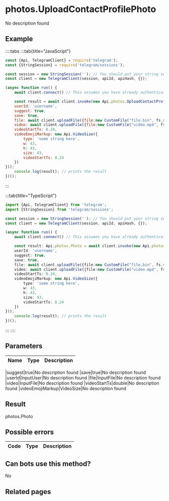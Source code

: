 # photos.UploadContactProfilePhoto

No description found

## Example

::::tabs
:::tab{title="JavaScript"}
```js
const {Api, TelegramClient} = require('telegram');
const {StringSession} = require('telegram/sessions');

const session = new StringSession(''); // You should put your string session here
const client = new TelegramClient(session, apiId, apiHash, {});

(async function run() {
    await client.connect() // This assumes you have already authenticated with .start()

    const result = await client.invoke(new Api.photos.UploadContactProfilePhoto({
    userId: 'username',
    suggest: true,
    save: true,
    file: await client.uploadFile({file:new CustomFile("file.bin", fs.statSync("../file.bin").size, "../file.bin"),workers:1}),
    video: await client.uploadFile({file:new CustomFile("video.mp4", fs.statSync("../video.mp4").size, "../video.mp4"),workers:1}),
    videoStartTs: 8.24,
    videoEmojiMarkup: new Api.VideoSize({
        type: 'some string here',
        w: 43,
        h: 43,
        size: 43,
        videoStartTs: 8.24
    })
}));
    console.log(result); // prints the result
})();
```
:::

:::tab{title="TypeScript"}
```ts
import {Api, TelegramClient} from 'telegram';
import {StringSession} from 'telegram/sessions';

const session = new StringSession(''); // You should put your string session here
const client = new TelegramClient(session, apiId, apiHash, {});

(async function run() {
    await client.connect() // This assumes you have already authenticated with .start()

    const result: Api.photos.Photo = await client.invoke(new Api.photos.UploadContactProfilePhoto({
    userId: 'username',
    suggest: true,
    save: true,
    file: await client.uploadFile({file:new CustomFile("file.bin", fs.statSync("../file.bin").size, "../file.bin"),workers:1}),
    video: await client.uploadFile({file:new CustomFile("video.mp4", fs.statSync("../video.mp4").size, "../video.mp4"),workers:1}),
    videoStartTs: 8.24,
    videoEmojiMarkup: new Api.VideoSize({
        type: 'some string here',
        w: 43,
        h: 43,
        size: 43,
        videoStartTs: 8.24
    })
}));
    console.log(result); // prints the result
})();
```
:::
::::



## Parameters

| Name | Type | Description |
| :--: | ---- | ----------- |

|suggest|true|No description found
|save|true|No description found
|userId|InputUser|No description found
|file|InputFile|No description found
|video|InputFile|No description found
|videoStartTs|double|No description found
|videoEmojiMarkup|VideoSize|No description found


## Result

photos.Photo

## Possible errors

| Code | Type | Description |
| :--: | ---- | ----------- |



## Can bots use this method?

No

## Related pages


